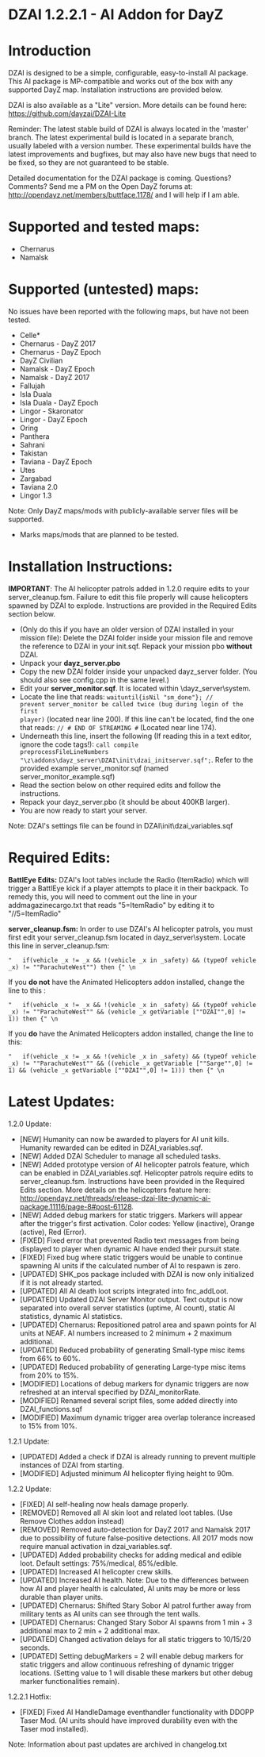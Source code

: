DZAI 1.2.2.1 - AI Addon for DayZ
============


Introduction
============

DZAI is designed to be a simple, configurable, easy-to-install AI package. This AI package is MP-compatible and works out of the box with any supported DayZ map. Installation instructions are provided below.

DZAI is also available as a "Lite" version. More details can be found here: https://github.com/dayzai/DZAI-Lite

Reminder: The latest stable build of DZAI is always located in the 'master' branch. The latest experimental build is located in a separate branch, usually labeled with a version number. These experimental builds have the latest improvements and bugfixes, but may also have new bugs that need to be fixed, so they are not guaranteed to be stable.

Detailed documentation for the DZAI package is coming. Questions? Comments? Send me a PM on the Open DayZ forums at: http://opendayz.net/members/buttface.1178/ and I will help if I am able.


Supported and tested maps:
============
- Chernarus
- Namalsk

Supported (untested) maps:
============
No issues have been reported with the following maps, but have not been tested.
- Celle*
- Chernarus - DayZ 2017
- Chernarus - DayZ Epoch
- DayZ Civilian
- Namalsk - DayZ Epoch
- Namalsk - DayZ 2017
- Fallujah
- Isla Duala
- Isla Duala - DayZ Epoch
- Lingor - Skaronator
- Lingor - DayZ Epoch
- Oring
- Panthera
- Sahrani
- Takistan
- Taviana - DayZ Epoch
- Utes
- Zargabad
- Taviana 2.0
- Lingor 1.3

Note: Only DayZ maps/mods with publicly-available server files will be supported.
* Marks maps/mods that are planned to be tested.

Installation Instructions:
============
<b>IMPORTANT</b>: The AI helicopter patrols added in 1.2.0 require edits to your server_cleanup.fsm. Failure to edit this file properly will cause helicopters spawned by DZAI to explode. Instructions are provided in the Required Edits section below.
- (Only do this if you have an older version of DZAI installed in your mission file): Delete the DZAI folder inside your mission file and remove the reference to DZAI in your init.sqf. Repack your mission pbo <b>without</b> DZAI.
- Unpack your <b>dayz_server.pbo</b>
- Copy the new DZAI folder inside your unpacked dayz_server folder. (You should also see config.cpp in the same level.)
- Edit your <b>server_monitor.sqf</b>. It is located within \dayz_server\system. 
- Locate the line that reads: <code>waituntil{isNil "sm_done"}; // prevent server_monitor be called twice (bug during login of the first player)</code> (located near line 200). If this line can't be located, find the one that reads: <code>// # END OF STREAMING #</code> (Located near line 174).
- Underneath this line, insert the following (If reading this in a text editor, ignore the code tags!): <code>call compile preprocessFileLineNumbers "\z\addons\dayz_server\DZAI\init\dzai_initserver.sqf";</code>. Refer to the provided example server_monitor.sqf (named server_monitor_example.sqf)
- Read the section below on other required edits and follow the instructions.
- Repack your dayz_server.pbo (it should be about 400KB larger).
- You are now ready to start your server.

Note: DZAI's settings file can be found in DZAI\init\dzai_variables.sqf

Required Edits:
============

<b>BattlEye Edits:</b>
DZAI's loot tables include the Radio (ItemRadio) which will trigger a BattlEye kick if a player attempts to place it in their backpack. To remedy this, you will need to comment out the line in your addmagazinecargo.txt that reads "5=ItemRadio" by editing it to "//5=ItemRadio"

<b>server_cleanup.fsm:</b>
In order to use DZAI's AI helicopter patrols, you must first edit your server_cleanup.fsm located in dayz_server\system. Locate this line in server_cleanup.fsm:


	"  	if(vehicle _x != _x && !(vehicle _x in _safety) && (typeOf vehicle _x) != ""ParachuteWest"") then {" \n

	
If you <b>do not</b> have the Animated Helicopters addon installed, change the line to this :


	"  	if(vehicle _x != _x && !(vehicle _x in _safety) && (typeOf vehicle _x) != ""ParachuteWest"" && (vehicle _x getVariable [""DZAI"",0] != 1)) then {" \n
 
 
If you <b>do</b> have the Animated Helicopters addon installed, change the line to this:


	"  	if(vehicle _x != _x && !(vehicle _x in _safety) && (typeOf vehicle _x) != ""ParachuteWest"" && ((vehicle _x getVariable [""Sarge"",0] != 1) && (vehicle _x getVariable [""DZAI"",0] != 1))) then {" \n

	
Latest Updates:
============

1.2.0 Update:

- [NEW] Humanity can now be awarded to players for AI unit kills. Humanity rewarded can be edited in DZAI_variables.sqf.
- [NEW] Added DZAI Scheduler to manage all scheduled tasks.
- [NEW] Added prototype version of AI helicopter patrols feature, which can be enabled in DZAI_variables.sqf. Helicopter patrols require edits to server_cleanup.fsm. Instructions have been provided in the Required Edits section. More details on the helicopters feature here: http://opendayz.net/threads/release-dzai-lite-dynamic-ai-package.11116/page-8#post-61128.
- [NEW] Added debug markers for static triggers. Markers will appear after the trigger's first activation. Color codes: Yellow (inactive), Orange (active), Red (Error).
- [FIXED] Fixed error that prevented Radio text messages from being displayed to player when dynamic AI have ended their pursuit state.
- [FIXED] Fixed bug where static triggers would be unable to continue spawning AI units if the calculated number of AI to respawn is zero.
- [UPDATED] SHK_pos package included with DZAI is now only initialized if it is not already started.
- [UPDATED] All AI death loot scripts integrated into fnc_addLoot.
- [UPDATED] Updated DZAI Server Monitor output. Text output is now separated into overall server statistics (uptime, AI count), static AI statistics, dynamic AI statistics.
- [UPDATED] Chernarus: Repositioned patrol area and spawn points for AI units at NEAF. AI numbers increased to 2 minimum + 2 maximum additional.
- [UPDATED] Reduced probability of generating Small-type misc items from 66% to 60%.
- [UPDATED] Reduced probability of generating Large-type misc items from 20% to 15%.
- [MODIFIED] Locations of debug markers for dynamic triggers are now refreshed at an interval specified by DZAI_monitorRate.
- [MODIFIED] Renamed several script files, some added directly into DZAI_functions.sqf
- [MODIFIED] Maximum dynamic trigger area overlap tolerance increased to 15% from 10%.

1.2.1 Update:

- [UPDATED] Added a check if DZAI is already running to prevent multiple instances of DZAI from starting.
- [MODIFIED] Adjusted minimum AI helicopter flying height to 90m.

1.2.2 Update:

- [FIXED] AI self-healing now heals damage properly.
- [REMOVED] Removed all AI skin loot and related loot tables. (Use Remove Clothes addon instead)
- [REMOVED] Removed auto-detection for DayZ 2017 and Namalsk 2017 due to possibility of future false-positive detections. All 2017 mods now require manual activation in dzai_variables.sqf.
- [UPDATED] Added probability checks for adding medical and edible loot. Default settings: 75%/medical, 85%/edible.
- [UPDATED] Increased AI helicopter crew skills.
- [UPDATED] Increased AI health. Note: Due to the differences between how AI and player health is calculated, AI units may be more or less durable than player units.
- [UPDATED] Chernarus: Shifted Stary Sobor AI patrol further away from military tents as AI units can see through the tent walls.
- [UPDATED] Chernarus: Changed Stary Sobor AI spawns from 1 min + 3 additional max to 2 min + 2 additional max.
- [UPDATED] Changed activation delays for all static triggers to 10/15/20 seconds.
- [UPDATED] Setting debugMarkers = 2 will enable debug markers for static triggers and allow continuous refreshing of dynamic trigger locations. (Setting value to 1 will disable these markers but other debug marker functionalities remain).

1.2.2.1 Hotfix:

- [FIXED] Fixed AI HandleDamage eventhandler functionality with DDOPP Taser Mod. (AI units should have improved durability even with the Taser mod installed).

Note: Information about past updates are archived in changelog.txt
